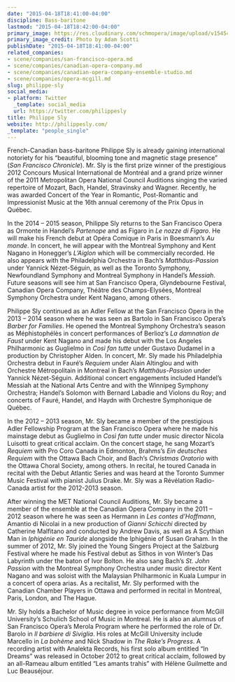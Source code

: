 ```yaml
---
date: "2015-04-18T18:41:00-04:00"
discipline: Bass-baritone
lastmod: "2015-04-18T18:42:00-04:00"
primary_image: https://res.cloudinary.com/schmopera/image/upload/v1545409169/media/webhook-uploads/1429396953247/sly1.jpg.jpg
primary_image_credit: Photo by Adam Scotti
publishDate: "2015-04-18T18:41:00-04:00"
related_companies:
- scene/companies/san-francisco-opera.md
- scene/companies/canadian-opera-company.md
- scene/companies/canadian-opera-company-ensemble-studio.md
- scene/companies/opera-mcgill.md
slug: philippe-sly
social_media:
- platform: Twitter
  _template: social_media
  url: https://twitter.com/philippesly
title: Philippe Sly
website: http://philippesly.com/
_template: "people_single"
---
```


French-Canadian bass-baritone Philippe Sly is already gaining international notoriety for his “beautiful, blooming tone and magnetic stage presence” (*San Francisco Chronicle*). Mr. Sly is the first prize winner of the prestigious 2012 Concours Musical International de Montréal and a grand prize winner of the 2011 Metropolitan Opera National Council Auditions singing the varied repertoire of Mozart, Bach, Handel, Stravinsky and Wagner. Recently, he was awarded Concert of the Year in Romantic, Post-Romantic and Impressionist Music at the 16th annual ceremony of the Prix Opus in Québec.

In the 2014 – 2015 season, Philippe Sly returns to the San Francisco Opera as Ormonte in Handel’s *Partenope* and as Figaro in *Le nozze di Figaro*. He will make his French debut at Opéra Comique in Paris in Boesmann’s *Au monde*. In concert, he will appear with the Montreal Symphony and Kent Nagano in Honegger’s *L’Aiglon* which will be commercially recorded. He also appears with the Philadelphia Orchestra in Bach’s *Matthäus-Passion* under Yannick Nézet-Séguin, as well as the Toronto Symphony, Newfoundland Symphony and Montreal Symphony in Handel’s *Messiah*. Future seasons will see him at San Francisco Opera, Glyndebourne Festival, Canadian Opera Company, Théâtre des Champs-Elysées, Montreal Symphony Orchestra under Kent Nagano, among others.

Philippe Sly continued as an Adler Fellow at the San Francisco Opera in the 2013 – 2014 season where he was seen as Bartolo in San Francisco Opera’s *Barber for Families*. He opened the Montreal Symphony Orchestra’s season as Méphistophélès in concert performances of Berlioz’s *La damnation de Faust* under Kent Nagano and made his debut with the Los Angeles Philharmonic as Guglielmo in *Così fan tutte* under Gustavo Dudamel in a production by Christopher Alden. In concert, Mr. Sly made his Philadelphia Orchestra debut in Fauré’s *Requiem* under Alain Altinglou and with Orchestre Métropolitain in Montreal in Bach’s *Matthäus-Passion* under Yannick Nézet-Séguin. Additional concert engagements included Handel’s Messiah at the National Arts Centre and with the Winnipeg Symphony Orchestra; Handel’s Solomon with Bernard Labadie and Violons du Roy; and concerts of Fauré, Handel, and Haydn with Orchestre Symphonique de Québec. 

In the 2012 – 2013 season, Mr. Sly became a member of the prestigious Adler Fellowship Program at the San Francisco Opera where he made his mainstage debut as Guglielmo in *Così fan tutte* under music director Nicola Luisotti to great critical acclaim. On the concert stage, he sang Mozart’s *Requiem* with Pro Coro Canada in Edmonton, Brahms’s *Ein deutsches Requiem* with the Ottawa Bach Choir, and Bach’s *Christmas Oratorio* with the Ottawa Choral Society, among others. In recital, he toured Canada in recital with the Debut Atlantic Series and was heard at the Toronto Summer Music Festival with pianist Julius Drake. Mr. Sly was a Révélation Radio-Canada artist for the 2012-2013 season.

After winning the MET National Council Auditions, Mr. Sly became a member of the ensemble at the Canadian Opera Company in the 2011 – 2012 season where he was seen as Hermann in *Les contes d’Hoffmann*, Amantio di Nicolai in a new production of *Gianni Schicchi* directed by Catherine Malfitano and conducted by Andrew Davis, as well as A Scythian Man in *Iphigénie en Tauride* alongside the Iphigénie of Susan Graham. In the summer of 2012, Mr. Sly joined the Young Singers Project at the Salzburg Festival where he made his Festival debut as Sithos in von Winter’s Das Labyrinth under the baton of Ivor Bolton. He also sang Bach’s *St. John Passion* with the Montreal Symphony Orchestra under music director Kent Nagano and was soloist with the Malaysian Philharmonic in Kuala Lumpur in a concert of opera arias. As a recitalist, Mr. Sly performed with the Canadian Chamber Players in Ottawa and performed in recital in Montreal, Paris, London, and The Hague.

Mr. Sly holds a Bachelor of Music degree in voice performance from McGill University’s Schulich School of Music in Montreal. He is also an alumnus of San Francisco Opera’s Merola Program where he performed the role of Dr. Barolo in *Il barbiere di Siviglia*. His roles at McGill University include Marcello in *La bohème* and Nick Shadow in *The Rake’s Progress*. A recording artist with Analekta Records, his first solo album entitled “In Dreams” was released in October 2012 to great critical acclaim, followed by an all-Rameau album entitled “Les amants trahis” with Hélène Guilmette and Luc Beauséjour.
